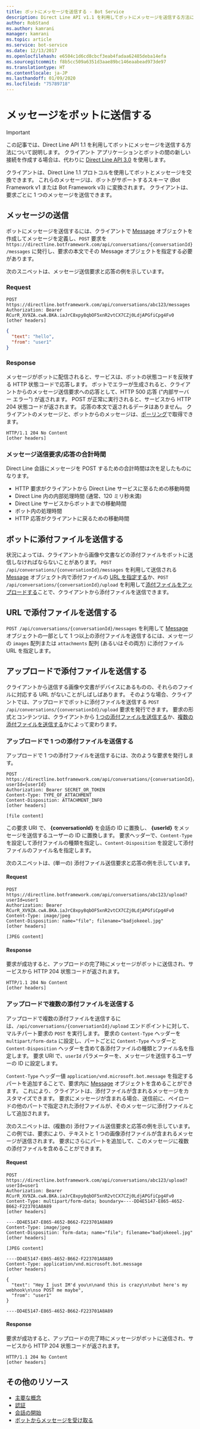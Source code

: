 ```yaml
---
title: ボットにメッセージを送信する - Bot Service
description: Direct Line API v1.1 を利用してボットにメッセージを送信する方法について説明します。
author: RobStand
ms.author: kamrani
manager: kamrani
ms.topic: article
ms.service: bot-service
ms.date: 12/13/2017
ms.openlocfilehash: e6504c1d6cd8cbcf3eab4fadaa62485deba14efa
ms.sourcegitcommit: f8b5cc509a6351d3aae89bc146eaabead973de97
ms.translationtype: HT
ms.contentlocale: ja-JP
ms.lasthandoff: 01/09/2020
ms.locfileid: "75789718"
---
```

# <a name="send-a-message-to-the-bot"></a>メッセージをボットに送信する

> [!IMPORTANT]
> この記事では、Direct Line API 1.1 を利用してボットにメッセージを送信する方法について説明します。 クライアント アプリケーションとボットの間の新しい接続を作成する場合は、代わりに [Direct Line API 3.0](bot-framework-rest-direct-line-3-0-send-activity.md) を使用します。

クライアントは、Direct Line 1.1 プロトコルを使用してボットとメッセージを交換できます。 これらのメッセージは、ボットがサポートするスキーマ (Bot Framework v1 または Bot Framework v3) に変換されます。 クライアントは、要求ごとに 1 つのメッセージを送信できます。 

## <a name="send-a-message"></a>メッセージの送信

ボットにメッセージを送信するには、クライアントで [Message](bot-framework-rest-direct-line-1-1-api-reference.md#message-object) オブジェクトを作成してメッセージを定義し、`POST` 要求を `https://directline.botframework.com/api/conversations/{conversationId}/messages` に発行し、要求の本文でその Message オブジェクトを指定する必要があります。

次のスニペットは、メッセージ送信要求と応答の例を示しています。

### <a name="request"></a>Request

```http
POST https://directline.botframework.com/api/conversations/abc123/messages
Authorization: Bearer RCurR_XV9ZA.cwA.BKA.iaJrC8xpy8qbOF5xnR2vtCX7CZj0LdjAPGfiCpg4Fv0
[other headers]
```

```json
{
  "text": "hello",
  "from": "user1"
}
```

### <a name="response"></a>Response

メッセージがボットに配信されると、サービスは、ボットの状態コードを反映する HTTP 状態コードで応答します。 ボットでエラーが生成されると、クライアントからのメッセージ送信要求への応答として、HTTP 500 応答 ("内部サーバー エラー") が返されます。 POST が正常に実行されると、サービスから HTTP 204 状態コードが返されます。 応答の本文で返されるデータはありません。 クライアントのメッセージと、ボットからのメッセージは、[ポーリング](bot-framework-rest-direct-line-1-1-receive-messages.md)で取得できます。 

```http
HTTP/1.1 204 No Content
[other headers]
```

### <a name="total-time-for-the-send-message-requestresponse"></a>メッセージ送信要求/応答の合計時間

Direct Line 会話にメッセージを POST するための合計時間は次を足したものになります。

- HTTP 要求がクライアントから Direct Line サービスに至るための移動時間
- Direct Line 内の内部処理時間 (通常、120 ミリ秒未満)
- Direct Line サービスからボットまでの移動時間
- ボット内の処理時間
- HTTP 応答がクライアントに戻るための移動時間

## <a name="send-attachments-to-the-bot"></a>ボットに添付ファイルを送信する

状況によっては、クライアントから画像や文書などの添付ファイルをボットに送信しなければならないことがあります。 `POST /api/conversations/{conversationId}/messages` を利用して送信される [Message](bot-framework-rest-direct-line-1-1-api-reference.md#message-object) オブジェクト内で添付ファイルの [URL を指定する](#send-by-url)か、`POST /api/conversations/{conversationId}/upload` を利用して[添付ファイルをアップロードする](#upload-attachments)ことで、クライアントから添付ファイルを送信できます。

## <a id="send-by-url"></a> URL で添付ファイルを送信する

`POST /api/conversations/{conversationId}/messages` を利用して [Message](bot-framework-rest-direct-line-1-1-api-reference.md#message-object) オブジェクトの一部として 1 つ以上の添付ファイルを送信するには、メッセージの `images` 配列または `attachments` 配列 (あるいはその両方) に添付ファイル URL を指定します。

## <a id="upload-attachments"></a> アップロードで添付ファイルを送信する

クライアントから送信する画像や文書がデバイスにあるものの、それらのファイルに対応する URL がないことがしばしばあります。 そのような場合、クライアントでは、アップロードでボットに添付ファイルを送信する `POST /api/conversations/{conversationId}/upload` 要求を発行できます。 要求の形式とコンテンツは、クライアントから [1 つの添付ファイルを送信する](#upload-one-attachment)か、[複数の添付ファイルを送信する](#upload-multiple-attachments)かによって変わります。

### <a id="upload-one-attachment"></a> アップロードで 1 つの添付ファイルを送信する

アップロードで 1 つの添付ファイルを送信するには、次のような要求を発行します。 

```http
POST https://directline.botframework.com/api/conversations/{conversationId}/upload?userId={userId}
Authorization: Bearer SECRET_OR_TOKEN
Content-Type: TYPE_OF_ATTACHMENT
Content-Disposition: ATTACHMENT_INFO
[other headers]

[file content]
```

この要求 URI で、 **{conversationId}** を会話の ID に置換し、 **{userId}** をメッセージを送信するユーザーの ID に置換します。 要求ヘッダーで、`Content-Type` を設定して添付ファイルの種類を指定し、`Content-Disposition` を設定して添付ファイルのファイル名を指定します。

次のスニペットは、(単一の) 添付ファイル送信要求と応答の例を示しています。

#### <a name="request"></a>Request

```http
POST https://directline.botframework.com/api/conversations/abc123/upload?userId=user1
Authorization: Bearer RCurR_XV9ZA.cwA.BKA.iaJrC8xpy8qbOF5xnR2vtCX7CZj0LdjAPGfiCpg4Fv0
Content-Type: image/jpeg
Content-Disposition: name="file"; filename="badjokeeel.jpg"
[other headers]

[JPEG content]
```

#### <a name="response"></a>Response

要求が成功すると、アップロードの完了時にメッセージがボットに送信され、サービスから HTTP 204 状態コードが返されます。

```http
HTTP/1.1 204 No Content
[other headers]
```

### <a id="upload-multiple-attachments"></a> アップロードで複数の添付ファイルを送信する

アップロードで複数の添付ファイルを送信するには、`/api/conversations/{conversationId}/upload` エンドポイントに対して、マルチパート要求の `POST` を実行します。 要求の `Content-Type` ヘッダーを `multipart/form-data` に設定し、パートごとに `Content-Type` ヘッダーと `Content-Disposition` ヘッダーを含めて各添付ファイルの種類とファイル名を指定します。 要求 URI で、`userId` パラメーターを、メッセージを送信するユーザーの ID に設定します。 

`Content-Type` ヘッダー値 `application/vnd.microsoft.bot.message` を指定するパートを追加することで、要求内に [Message](bot-framework-rest-direct-line-1-1-api-reference.md#message-object) オブジェクトを含めることができます。 これにより、クライアントは、添付ファイルが含まれるメッセージをカスタマイズできます。 要求にメッセージが含まれる場合、送信前に、ペイロードの他のパートで指定された添付ファイルが、そのメッセージに添付ファイルとして追加されます。 

次のスニペットは、(複数の) 添付ファイル送信要求と応答の例を示しています。 この例では、要求により、テキストと 1 つの画像添付ファイルが含まれるメッセージが送信されます。 要求にさらにパートを追加して、このメッセージに複数の添付ファイルを含めることができます。

#### <a name="request"></a>Request

```http
POST https://directline.botframework.com/api/conversations/abc123/upload?userId=user1
Authorization: Bearer RCurR_XV9ZA.cwA.BKA.iaJrC8xpy8qbOF5xnR2vtCX7CZj0LdjAPGfiCpg4Fv0
Content-Type: multipart/form-data; boundary=----DD4E5147-E865-4652-B662-F223701A8A89
[other headers]

----DD4E5147-E865-4652-B662-F223701A8A89
Content-Type: image/jpeg
Content-Disposition: form-data; name="file"; filename="badjokeeel.jpg"
[other headers]

[JPEG content]

----DD4E5147-E865-4652-B662-F223701A8A89
Content-Type: application/vnd.microsoft.bot.message
[other headers]

{
  "text": "Hey I just IM'd you\n\nand this is crazy\n\nbut here's my webhook\n\nso POST me maybe",
  "from": "user1"
}

----DD4E5147-E865-4652-B662-F223701A8A89
```

#### <a name="response"></a>Response

要求が成功すると、アップロードの完了時にメッセージがボットに送信され、サービスから HTTP 204 状態コードが返されます。

```http
HTTP/1.1 204 No Content
[other headers]
```

## <a name="additional-resources"></a>その他のリソース

- [主要な概念](bot-framework-rest-direct-line-1-1-concepts.md)
- [認証](bot-framework-rest-direct-line-1-1-authentication.md)
- [会話の開始](bot-framework-rest-direct-line-1-1-start-conversation.md)
- [ボットからメッセージを受け取る](bot-framework-rest-direct-line-1-1-receive-messages.md)